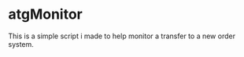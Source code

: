 atgMonitor
==========

This is a simple script i made to help monitor a transfer to a new order system.
